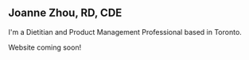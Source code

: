 ## Joanne Zhou, RD, CDE
I'm a Dietitian and Product Management Professional based in Toronto.

Website coming soon!
